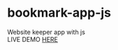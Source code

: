 # bookmark-app-js
Website keeper app with js
<br>
LIVE DEMO <a href="https://nigorafayzullaeva.github.io/bookmark-app-js/">HERE</a>
